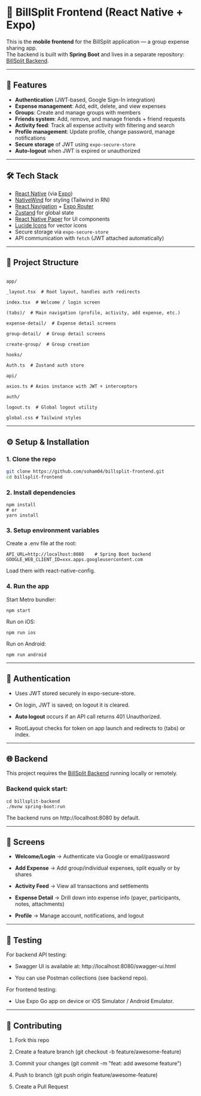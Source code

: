 # 📱 BillSplit Frontend (React Native + Expo)

This is the **mobile frontend** for the BillSplit application — a group expense sharing app.  
The backend is built with **Spring Boot** and lives in a separate repository: [BillSplit Backend](https://github.com/soham04/billsplit).

---

## 🚀 Features

- **Authentication** (JWT-based, Google Sign-In integration)  
- **Expense management**: Add, edit, delete, and view expenses  
- **Groups**: Create and manage groups with members  
- **Friends system**: Add, remove, and manage friends + friend requests  
- **Activity feed**: Track all expense activity with filtering and search  
- **Profile management**: Update profile, change password, manage notifications  
- **Secure storage** of JWT using `expo-secure-store`  
- **Auto-logout** when JWT is expired or unauthorized  

---

## 🛠️ Tech Stack

- [React Native](https://reactnative.dev/) (via [Expo](https://expo.dev/))  
- [NativeWind](https://www.nativewind.dev/) for styling (Tailwind in RN)  
- [React Navigation](https://reactnavigation.org/) + [Expo Router](https://expo.github.io/router/)  
- [Zustand](https://github.com/pmndrs/zustand) for global state  
- [React Native Paper](https://callstack.github.io/react-native-paper/) for UI components  
- [Lucide Icons](https://lucide.dev/) for vector icons  
- Secure storage via `expo-secure-store`  
- API communication with `fetch` (JWT attached automatically)  

---

## 📂 Project Structure
```

app/

_layout.tsx  # Root layout, handles auth redirects

index.tsx  # Welcome / login screen

(tabs)/  # Main navigation (profile, activity, add expense, etc.)

expense-detail/  # Expense detail screens

group-detail/  # Group detail screens

create-group/  # Group creation

hooks/

Auth.ts  # Zustand auth store

api/

axios.ts # Axios instance with JWT + interceptors

auth/

logout.ts  # Global logout utility

global.css # Tailwind styles

```
---

## ⚙️ Setup & Installation

### 1. Clone the repo

```bash
git clone https://github.com/soham04/billsplit-frontend.git
cd billsplit-frontend
```

### **2. Install dependencies**

```
npm install
# or
yarn install
```

### **3. Setup environment variables**

  

Create a .env file at the root:

```
API_URL=http://localhost:8080    # Spring Boot backend
GOOGLE_WEB_CLIENT_ID=xxx.apps.googleusercontent.com
```

Load them with react-native-config.

  

### **4. Run the app**

  

Start Metro bundler:

```
npm start
```

Run on iOS:

```
npm run ios
```

Run on Android:

```
npm run android
```

----------

## **🔑 Authentication**

-   Uses JWT stored securely in expo-secure-store.
    
-   On login, JWT is saved; on logout it is cleared.
    
-   **Auto logout** occurs if an API call returns 401 Unauthorized.
    
-   RootLayout checks for token on app launch and redirects to (tabs) or index.
    

----------

## **🌐 Backend**

  

This project requires the [BillSplit Backend](https://github.com/soham04/billsplit) running locally or remotely.

  

### **Backend quick start:**

```
cd billsplit-backend
./mvnw spring-boot:run
```

The backend runs on http://localhost:8080 by default.

----------

## **📸 Screens**

-   **Welcome/Login** → Authenticate via Google or email/password
    
-   **Add Expense** → Add group/individual expenses, split equally or by shares
    
-   **Activity Feed** → View all transactions and settlements
    
-   **Expense Detail** → Drill down into expense info (payer, participants, notes, attachments)
    
-   **Profile** → Manage account, notifications, and logout
    

----------

## **🧪 Testing**

  

For backend API testing:

-   Swagger UI is available at: http://localhost:8080/swagger-ui.html
    
-   You can use Postman collections (see backend repo).
    

  

For frontend testing:

-   Use Expo Go app on device or iOS Simulator / Android Emulator.
    

----------

## **🤝 Contributing**

1.  Fork this repo
    
2.  Create a feature branch (git checkout -b feature/awesome-feature)
    
3.  Commit your changes (git commit -m "feat: add awesome feature")
    
4.  Push to branch (git push origin feature/awesome-feature)
    
5.  Create a Pull Request
    
